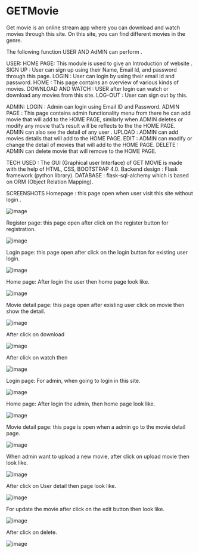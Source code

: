 # GETMovie
Get movie is an online stream app where you can download and watch movies through this 
site. On this site, you can find different movies in the genre.


The following function USER AND AdMIN can perform .


USER:
HOME PAGE: This module is used to give an Introduction of website .
SIGN UP : User can sign up using their Name, Email Id, and password through this page.
LOGIN : User can login by using their email id and password.
HOME : This page contains an overview of various kinds of movies.
DOWNLOAD AND WATCH : USER after login can watch or download any movies from 
this site. 
LOG-OUT : User can sign out by this.


ADMIN:
LOGIN : Admin can login using Email ID and Password.
ADMIN PAGE : This page contains admin functionality menu from there he can add movie 
that will add to the HOME PAGE, similarly when ADMIN deletes or modify any movie 
that’s result will be reflects to the the HOME PAGE. 
ADMIN can also see the detail of any user .
UPLOAD : ADMIN can add movies details that will add to the HOME PAGE.
EDIT : ADMIN can modify or change the detail of movies that will add to the HOME 
PAGE.
DELETE : ADMIN can delete movie that will remove to the HOME PAGE.

TECH USED :
The GUI (Graphical user Interface) of GET MOVIE
is made with the
help of HTML, CSS, BOOTSTRAP 4.0.
Backend design : Flask framework (python
library).
DATABASE : flask-sql-alchemy which is based
on ORM (Object
Relation Mapping).


SCREENSHOTS 
Homepage : this page open when user visit this site without login .

![image](https://user-images.githubusercontent.com/71844277/158463649-07f92bff-fac3-4f53-8d87-97e3b1b106aa.png)

Register page: this page open after click on the register button for registration.

 ![image](https://user-images.githubusercontent.com/71844277/158463829-17cf34a4-eaeb-4afb-92b0-fec928a2f6af.png)


Login page: this page open after click on the login button for existing user login.

 ![image](https://user-images.githubusercontent.com/71844277/158463846-ea30ec6d-029d-4ff2-b7e0-4a159bdca680.png)


Home page: After login the user then home page look like.

![image](https://user-images.githubusercontent.com/71844277/158463879-5868cf21-de69-417e-9bae-0a78d20a7e52.png)
 

Movie detail page: this page open after existing user click on movie then show the detail.

![image](https://user-images.githubusercontent.com/71844277/158463905-5270222a-32d3-4f23-9d4c-1c609e15a59d.png)
 

After click on download  

 ![image](https://user-images.githubusercontent.com/71844277/158463926-486ee80a-ddbd-41df-a171-e24249035884.png)


After click on watch then 

 ![image](https://user-images.githubusercontent.com/71844277/158463970-6b11e678-b7ab-4eb3-b22f-068292e50230.png)


Login page: For admin, when going to login in this site.

![image](https://user-images.githubusercontent.com/71844277/158463990-eee684ed-a1cf-44b1-b34a-a845e1a3c9ff.png)
 

Home page: After login the admin, then home page look like.

 ![image](https://user-images.githubusercontent.com/71844277/158464010-c71d00a0-fb9f-405a-a970-46540002948e.png)


Movie detail page: this page is open when a admin go to the movie detail page.

 ![image](https://user-images.githubusercontent.com/71844277/158464038-2948316a-5392-4ab7-8587-1e196739852c.png)


When admin want to upload a new movie, after click on upload movie then look like.

 ![image](https://user-images.githubusercontent.com/71844277/158464065-ba01fbfa-5350-4c48-8e87-f85a0eb2bd36.png)


After click on User detail then page look like.

 ![image](https://user-images.githubusercontent.com/71844277/158464083-cdb17bdd-7ea3-4f00-9712-9349ca04f088.png)


For update the movie after click on the edit button then look like.

![image](https://user-images.githubusercontent.com/71844277/158464098-c6fb0057-3e4f-49af-9c7c-3349b598a1f2.png)
 

After click on delete.

 ![image](https://user-images.githubusercontent.com/71844277/158464118-bc10ba7d-1e60-4564-a5e7-cb962c833d99.png)

